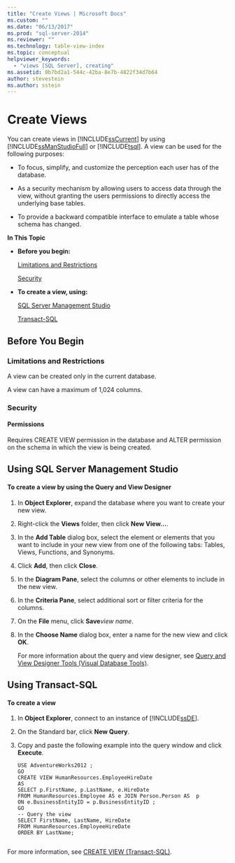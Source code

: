 ```yaml
---
title: "Create Views | Microsoft Docs"
ms.custom: ""
ms.date: "06/13/2017"
ms.prod: "sql-server-2014"
ms.reviewer: ""
ms.technology: table-view-index
ms.topic: conceptual
helpviewer_keywords: 
  - "views [SQL Server], creating"
ms.assetid: 0b7bd2a1-544c-42ba-8e7b-4822f34d7b64
author: stevestein
ms.author: sstein
---
```

# Create Views
  You can create views in [!INCLUDE[ssCurrent](../../includes/sscurrent-md.md)] by using [!INCLUDE[ssManStudioFull](../../includes/ssmanstudiofull-md.md)] or [!INCLUDE[tsql](../../includes/tsql-md.md)]. A view can be used for the following purposes:  
  
-   To focus, simplify, and customize the perception each user has of the database.  
  
-   As a security mechanism by allowing users to access data through the view, without granting the users permissions to directly access the underlying base tables.  
  
-   To provide a backward compatible interface to emulate a table whose schema has changed.  
  
 **In This Topic**  
  
-   **Before you begin:**  
  
     [Limitations and Restrictions](#Restrictions)  
  
     [Security](#Security)  
  
-   **To create a view, using:**  
  
     [SQL Server Management Studio](#SSMSProcedure)  
  
     [Transact-SQL](#TsqlProcedure)  
  
##  <a name="BeforeYouBegin"></a> Before You Begin  
  
###  <a name="Restrictions"></a> Limitations and Restrictions  
 A view can be created only in the current database.  
  
 A view can have a maximum of 1,024 columns.  
  
###  <a name="Security"></a> Security  
  
####  <a name="Permissions"></a> Permissions  
 Requires CREATE VIEW permission in the database and ALTER permission on the schema in which the view is being created.  
  
##  <a name="SSMSProcedure"></a> Using SQL Server Management Studio  
  
#### To create a view by using the Query and View Designer  
  
1.  In **Object Explorer**, expand the database where you want to create your new view.  
  
2.  Right-click the **Views** folder, then click **New View...**.  
  
3.  In the **Add Table** dialog box, select the element or elements that you want to include in your new view from one of the following tabs: Tables, Views, Functions, and Synonyms.  
  
4.  Click **Add**, then click **Close**.  
  
5.  In the **Diagram Pane**, select the columns or other elements to include in the new view.  
  
6.  In the **Criteria Pane**, select additional sort or filter criteria for the columns.  
  
7.  On the **File** menu, click **Save**_view name_.  
  
8.  In the **Choose Name** dialog box, enter a name for the new view and click **OK**.  
  
     For more information about the query and view designer, see [Query and View Designer Tools &#40;Visual Database Tools&#41;](../../ssms/visual-db-tools/visual-database-tools.md).  
  
##  <a name="TsqlProcedure"></a> Using Transact-SQL  
  
#### To create a view  
  
1.  In **Object Explorer**, connect to an instance of [!INCLUDE[ssDE](../../includes/ssde-md.md)].  
  
2.  On the Standard bar, click **New Query**.  
  
3.  Copy and paste the following example into the query window and click **Execute**.  
  
    ```  
    USE AdventureWorks2012 ;   
    GO  
    CREATE VIEW HumanResources.EmployeeHireDate  
    AS  
    SELECT p.FirstName, p.LastName, e.HireDate  
    FROM HumanResources.Employee AS e JOIN Person.Person AS  p  
    ON e.BusinessEntityID = p.BusinessEntityID ;   
    GO  
    -- Query the view  
    SELECT FirstName, LastName, HireDate  
    FROM HumanResources.EmployeeHireDate  
    ORDER BY LastName;  
  
    ```  
  
 For more information, see [CREATE VIEW &#40;Transact-SQL&#41;](/sql/t-sql/statements/create-view-transact-sql).  
  
  
